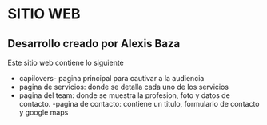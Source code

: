 # SITIO WEB 
## Desarrollo creado por Alexis Baza
Este sitio web contiene lo siguiente
- capilovers- pagina principal para cautivar a la audiencia 
- pagina de servicios: donde se detalla cada uno de los servicios
- pagina del team: donde se muestra la profesion, foto y datos de contacto.
-pagina de contacto: contiene un titulo, formulario de contacto y google maps